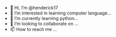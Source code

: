 - 👋 Hi, I’m @henderick17
- 👀 I’m interested in learning computer language...
- 🌱 I’m currently learning python...
- 💞️ I’m looking to collaborate on ...
- 📫 How to reach me ...

<!---
henderick17/henderick17 is a ✨ special ✨ repository because its `README.md` (this file) appears on your GitHub profile.
You can click the Preview link to take a look at your changes.
--->
